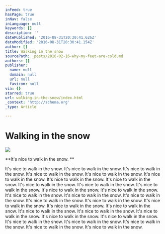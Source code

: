 ```yaml
---
inFeed: true
hasPage: true
inNav: false
inLanguage: null
keywords: []
description: ''
datePublished: '2016-08-31T20:30:41.626Z'
dateModified: '2016-08-31T20:30:41.154Z'
author: []
title: Walking in the snow
sourcePath: _posts/2016-02-16-why-my-feet-are-cold.md
authors: []
publisher:
  name: null
  domain: null
  url: null
  favicon: null
via: {}
starred: true
url: walking-in-the-snow/index.html
_context: 'http://schema.org'
_type: Article

---
```

# Walking in the snow
![](https://the-grid-user-content.s3-us-west-2.amazonaws.com/b990829a-4f7b-478d-82d1-00345a04a1bb.png)

**It's nice to walk in the snow. **

It's nice to walk in the snow. It's nice to walk in the snow. It's nice to walk in the snow. It's nice to walk in the snow. It's nice to walk in the snow. It's nice to walk in the snow. It's nice to walk in the snow. It's nice to walk in the snow. It's nice to walk in the snow. It's nice to walk in the snow. It's nice to walk in the snow. It's nice to walk in the snow. It's nice to walk in the snow. It's nice to walk in the snow. It's nice to walk in the snow. It's nice to walk in the snow. It's nice to walk in the snow. It's nice to walk in the snow. It's nice to walk in the snow. It's nice to walk in the snow. It's nice to walk in the snow. It's nice to walk in the snow. It's nice to walk in the snow. It's nice to walk in the snow. It's nice to walk in the snow. It's nice to walk in the snow. It's nice to walk in the snow. It's nice to walk in the snow. It's nice to walk in the snow. It's nice to walk in the snow. It's nice to walk in the snow.